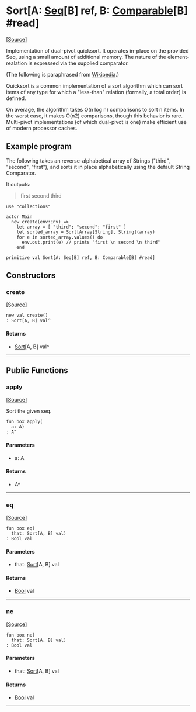 # Sort\[A: [Seq](builtin-Seq.md)\[B\] ref, B: [Comparable](builtin-Comparable.md)\[B\] #read\]
<span class="source-link">[[Source]](src/collections/sort.md#L1)</span>

Implementation of dual-pivot quicksort.  It operates in-place on the provided Seq, using 
a small amount of additional memory. The nature of the element-realation is expressed via 
the supplied comparator.

(The following is paraphrased from [Wikipedia](https://en.wikipedia.org/wiki/Quicksort).)

Quicksort is a common implementation of a sort algorithm which can sort items of any type 
for which a "less-than" relation (formally, a total order) is defined. 

On average, the algorithm takes O(n log n) comparisons to sort n items. In the worst case, 
it makes O(n2) comparisons, though this behavior is rare.  Multi-pivot implementations 
(of which dual-pivot is one) make efficient use of modern processor caches.

## Example program
The following takes an reverse-alphabetical array of Strings ("third", "second", "first"), 
and sorts it in place alphabetically using the default String Comparator.

It outputs:
  
> first
> second
> third

```pony
use "collections"

actor Main 
  new create(env:Env) => 
    let array = [ "third"; "second"; "first" ]
    let sorted_array = Sort[Array[String], String](array)
    for e in sorted_array.values() do
      env.out.print(e) // prints "first \n second \n third"
    end
```


```pony
primitive val Sort[A: Seq[B] ref, B: Comparable[B] #read]
```

## Constructors

### create
<span class="source-link">[[Source]](src/collections/sort.md#L1)</span>


```pony
new val create()
: Sort[A, B] val^
```

#### Returns

* [Sort](collections-Sort.md)\[A, B\] val^

---

## Public Functions

### apply
<span class="source-link">[[Source]](src/collections/sort.md#L38)</span>


Sort the given seq.


```pony
fun box apply(
  a: A)
: A^
```
#### Parameters

*   a: A

#### Returns

* A^

---

### eq
<span class="source-link">[[Source]](src/collections/sort.md#L38)</span>


```pony
fun box eq(
  that: Sort[A, B] val)
: Bool val
```
#### Parameters

*   that: [Sort](collections-Sort.md)\[A, B\] val

#### Returns

* [Bool](builtin-Bool.md) val

---

### ne
<span class="source-link">[[Source]](src/collections/sort.md#L38)</span>


```pony
fun box ne(
  that: Sort[A, B] val)
: Bool val
```
#### Parameters

*   that: [Sort](collections-Sort.md)\[A, B\] val

#### Returns

* [Bool](builtin-Bool.md) val

---

